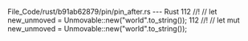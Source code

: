 File_Code/rust/b91ab62879/pin/pin_after.rs --- Rust
112 //! // let new_unmoved = Unmovable::new("world".to_string());                                                                                            112 //! // let mut new_unmoved = Unmovable::new("world".to_string());

